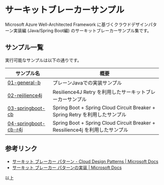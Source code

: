 # サーキットブレーカーサンプル

Microsoft Azure Well-Architected Framework に基づくクラウドデザインパターン実装編 (Java/Spring Boot編) のサーキットブレーカーサンプル集です。

## サンプル一覧

実行可能なサンプルは以下の通りです。

| サンプル名 | 概要 |
|---|---|
| [01-general-b](./01-general-cb/README.md)| プレーンJavaでの実装サンプル  |
| [02-rejilience4j](./02-resilience4j-cb/README.md)| Resilience4J Retry を利用したサーキットブレーカーサンプル |
| [03-springboot-cb](./03-springboot-cb/README.md)         | Spring Boot + Spring Cloud Circuit Breaker + Spring Retry を利用したサンプル |
| [04-springboot-cb-r4j](./04-springboot-cb-r4j/README.md) | Spring Boot + Spring Cloud Circuit Breaker + Ressilience4j  を利用したサンプル |

## 参考リンク

* [サーキット ブレーカー パターン - Cloud Design Patterns | Microsoft Docs](https://docs.microsoft.com/ja-jp/azure/architecture/patterns/circuit-breaker)
* [サーキット ブレーカー パターンの実装 | Microsoft Docs](https://docs.microsoft.com/ja-jp/dotnet/architecture/microservices/implement-resilient-applications/implement-circuit-breaker-pattern)

以上

